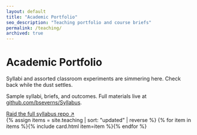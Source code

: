 ```yaml
---
layout: default
title: "Academic Portfolio"
seo_description: "Teaching portfolio and course briefs"
permalink: /teaching/
archived: true
---
```

# Academic Portfolio
<p>Syllabi and assorted classroom experiments are simmering here. Check back while the dust settles.</p>
<p>Sample syllabi, briefs, and outcomes. Full materials live at <a href="https://github.com/bseverns/Syllabus">github.com/bseverns/Syllabus</a>.</p>
<div class="cta">
  <a class="btn secondary" href="https://github.com/bseverns/Syllabus">
    Raid the full syllabus repo ↗
  </a>
</div>
<div class="cards">
{% assign items = site.teaching | sort: "updated" | reverse %}
{% for item in items %}{% include card.html item=item %}{% endfor %}
</div>
